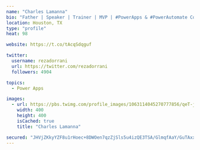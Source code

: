 ```yaml
---
name: "Charles Lamanna"
bio: "Father | Speaker | Trainer | MVP | #PowerApps & #PowerAutomate Community Super User | YouTuber Right-pointing triangle http://youtube.com/c/rezadorrani | Learn - Share - Clockwise rightwards and leftwards open circle arrows"
location: Houston, TX
type: "profile"
heat: 98

website: https://t.co/tAcqSdqguf

twitter:
  username: rezadorrani
  url: https://twitter.com/rezadorrani
  followers: 4904

topics:
  - Power Apps

images:
  - url: https://pbs.twimg.com/profile_images/1063114045270777856/qeT-jpWr_400x400.jpg
    width: 400
    height: 400
    isCached: true
    title: "Charles Lamanna"

secured: "JHVjZKkyYZF8u1rHoec+8DWOen7qzZjSls5u4izQE3TSA/GlmqfAaY/GuTAxxZUd9w7hwMigWT1kQuj/0VCCE5If5i9LYRd+XVt1WjQPjP1PyolILiZWyqooKlzyJ8xvrwaIqh2IbraxJIK/agqf2y6deRDvNPtcLUxTJeYaCwLFfkL5/qAjcrpJo3o2uUILYheI+P4fM40TBlRL+6i2GkPuyylM0Qc/yKtuh2wkV3kx2tMnDj0bXuoCU0KCFj29HV5dzz5d6sCQUBtD9QIxRoW36j99ib1jGfH2HUPLOMmoHFcMVvmeqkAdXJU8doLOJu2ioaXtGWussdH8NprCHh7GaPSghLeCejfw/j4Q6ed7grJaqbZrHoyoEvmzYYc0JNMCsex5j0IeKWykc0mTRt6zletizv4Z6GyNf0sp8ug=;qy2Vf5l6mrNYkoQlLzN2bg=="
---
```


